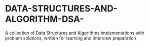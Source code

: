 # DATA-STRUCTURES-AND-ALGORITHM-DSA-
A collection of Data Structures and Algorithms implementations with problem solutions, written for learning and interview preparation

